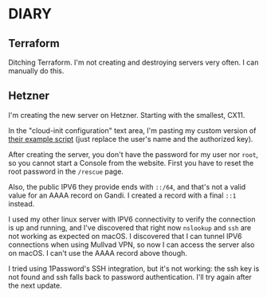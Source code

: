 # DIARY

## Terraform

Ditching Terraform. I'm not creating and destroying servers very often. I can manually do this.

## Hetzner

I'm creating the new server on Hetzner. Starting with the smallest, CX11.

In the "cloud-init configuration" text area, I'm pasting my custom version of [their example script][cloud-init] (just replace the user's name and the authorized key).

After creating the server, you don't have the password for my user nor `root`, so you cannot start a Console from the website.
First you have to reset the root password in the `/rescue` page.

Also, the public IPV6 they provide ends with `::/64`, and that's not a valid value for an AAAA record on Gandi.
I created a record with a final `::1` instead.

I used my other linux server with IPV6 connectivity to verify the connection is up and running, and I've discovered that right now `nslookup` and `ssh` are not working as expected on macOS.
I discovered that I can tunnel IPV6 connections when using Mullvad VPN, so now I can access the server also on macOS. I can't use the AAAA record above though.

I tried using 1Password's SSH integration, but it's not working: the ssh key is not found and ssh falls back to password authentication. I'll try again after the next update.


[cloud-init]: https://community.hetzner.com/tutorials/basic-cloud-config

